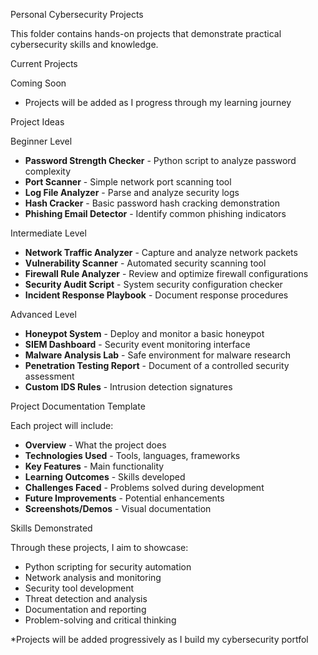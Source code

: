 Personal Cybersecurity Projects

This folder contains hands-on projects that demonstrate practical cybersecurity skills and knowledge.

Current Projects

Coming Soon
- Projects will be added as I progress through my learning journey

Project Ideas

Beginner Level
- **Password Strength Checker** - Python script to analyze password complexity
- **Port Scanner** - Simple network port scanning tool
- **Log File Analyzer** - Parse and analyze security logs
- **Hash Cracker** - Basic password hash cracking demonstration
- **Phishing Email Detector** - Identify common phishing indicators

Intermediate Level
- **Network Traffic Analyzer** - Capture and analyze network packets
- **Vulnerability Scanner** - Automated security scanning tool
- **Firewall Rule Analyzer** - Review and optimize firewall configurations
- **Security Audit Script** - System security configuration checker
- **Incident Response Playbook** - Document response procedures

Advanced Level
- **Honeypot System** - Deploy and monitor a basic honeypot
- **SIEM Dashboard** - Security event monitoring interface
- **Malware Analysis Lab** - Safe environment for malware research
- **Penetration Testing Report** - Document of a controlled security assessment
- **Custom IDS Rules** - Intrusion detection signatures

Project Documentation Template

Each project will include:
- **Overview** - What the project does
- **Technologies Used** - Tools, languages, frameworks
- **Key Features** - Main functionality
- **Learning Outcomes** - Skills developed
- **Challenges Faced** - Problems solved during development
- **Future Improvements** - Potential enhancements
- **Screenshots/Demos** - Visual documentation

Skills Demonstrated

Through these projects, I aim to showcase:
- Python scripting for security automation
- Network analysis and monitoring
- Security tool development
- Threat detection and analysis
- Documentation and reporting
- Problem-solving and critical thinking


*Projects will be added progressively as I build my cybersecurity portfol

